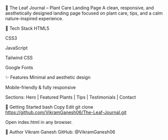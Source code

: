 🌿 The Leaf Journal – Plant Care Landing Page
A clean, responsive, and aesthetically designed landing page focused on plant care, tips, and a calm nature-inspired experience.

🔧 Tech Stack
HTML5

CSS3

JavaScript

Tailwind CSS

Google Fonts

✨ Features
Minimal and aesthetic design

Mobile-friendly & fully responsive

Sections: Hero | Featured Plants | Tips | Testimonials | Contact

🚀 Getting Started
bash
Copy
Edit
git clone https://github.com/VikramGanesh06/The-Leaf-Journal.git


Open index.html in any browser.

👤 Author
Vikram Ganesh
GitHub: @VikramGanesh06

